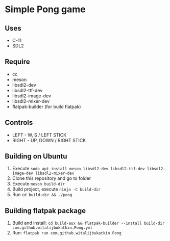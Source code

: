 # Simple Pong game

## Uses
- C-11
- SDL2

## Require
- cc
- meson
- libsdl2-dev
- libsdl2-ttf-dev
- libsdl2-image-dev
- libsdl2-mixer-dev
- flatpak-builder (for build flatpak)

## Controls
- LEFT - W, S / LEFT STICK
- RIGHT - UP, DOWN / RIGHT STICK

## Building on Ubuntu
1. Execute `sudo apt install meson libsdl2-dev libsdl2-ttf-dev libsdl2-image-dev libsdl2-mixer-dev`
2. Clone this repository and go to folder
3. Execute `meson build-dir`
4. Build project, execute `ninja -C build-dir`
5. Run `cd build-dir && ./pong`

## Building flatpak package
1. Build and install: `cd build-aux && flatpak-builder --install build-dir com.github.witalijbukatkin.Pong.yml`
3. Run: `flatpak run com.github.witalijbukatkin.Pong`